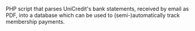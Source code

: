 PHP script that parses UniCredit's bank statements, received by email as PDF, into a database which can be used to (semi-)automatically track membership payments.
